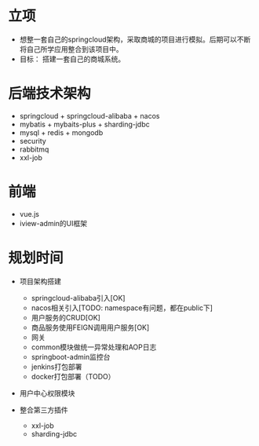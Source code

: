 # 立项
- 想整一套自己的springcloud架构，采取商城的项目进行模拟。后期可以不断将自己所学应用整合到该项目中。
- 目标： 搭建一套自己的商城系统。


# 后端技术架构
- springcloud + springcloud-alibaba + nacos 
- mybatis + mybaits-plus + sharding-jdbc
- mysql + redis + mongodb
- security
- rabbitmq
- xxl-job


# 前端
- vue.js
- iview-admin的UI框架


# 规划时间
- 项目架构搭建
    - springcloud-alibaba引入[OK]	
    - nacos相关引入[TODO: namespace有问题，都在public下]
    - 用户服务的CRUD[OK]
    - 商品服务使用FEIGN调用用户服务[OK]
    - 网关
    - common模块做统一异常处理和AOP日志
    - springboot-admin监控台
    - jenkins打包部署
    - docker打包部署（TODO）
     
- 用户中心权限模块


- 整合第三方插件
    - xxl-job
    - sharding-jdbc

 

